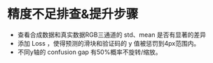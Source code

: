 # 精度不足排查&提升步骤

- 查看合成数据和真实数据RGB三通道的 std、mean 是否有显著的差异
- 添加 Loss ，使得预测的滑块和验证码的 y 值被惩罚到4px范围内。
- 不同y轴的 confusion gap 有50%概率不旋转/缩放。